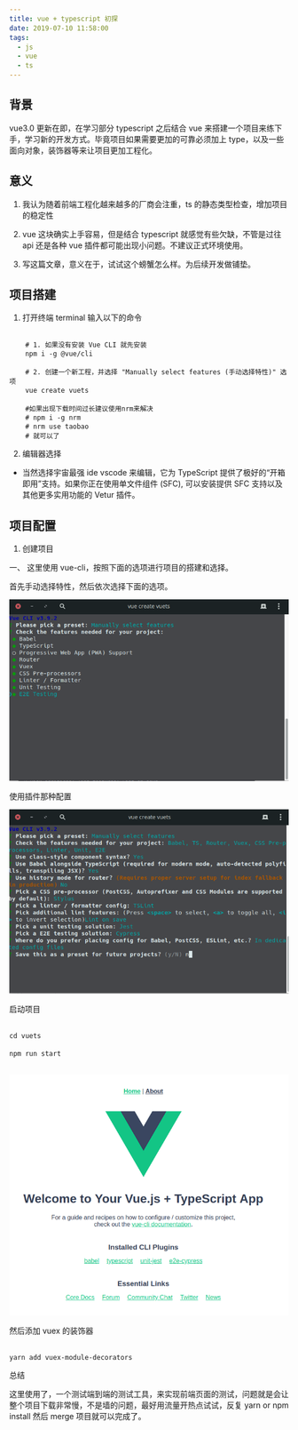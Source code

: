 ```yaml
---
title: vue + typescript 初探
date: 2019-07-10 11:58:00
tags:
  - js
  - vue
  - ts
---
```


## 背景

vue3.0 更新在即，在学习部分 typescript 之后结合 vue 来搭建一个项目来练下手，学习新的开发方式。毕竟项目如果需要更加的可靠必须加上 type，以及一些面向对象，装饰器等来让项目更加工程化。

## 意义

1. 我认为随着前端工程化越来越多的厂商会注重，ts 的静态类型检查，增加项目的稳定性

2. vue 这块确实上手容易，但是结合 typescript 就感觉有些欠缺，不管是过往 api 还是各种 vue 插件都可能出现小问题。不建议正式环境使用。

3. 写这篇文章，意义在于，试试这个螃蟹怎么样。为后续开发做铺垫。

## 项目搭建

1. 打开终端 terminal 输入以下的命令

```shell

    # 1. 如果没有安装 Vue CLI 就先安装
    npm i -g @vue/cli

    # 2. 创建一个新工程，并选择 "Manually select features (手动选择特性)" 选项
    vue create vuets

    #如果出现下载时间过长建议使用nrm来解决
    # npm i -g nrm
    # nrm use taobao
    # 就可以了

```

2. 编辑器选择

- 当然选择宇宙最强 ide vscode 来编辑，它为 TypeScript 提供了极好的“开箱即用”支持。如果你正在使用单文件组件 (SFC), 可以安装提供 SFC 支持以及其他更多实用功能的 Vetur 插件。

## 项目配置

1. 创建项目

一、 这里使用 vue-cli，按照下面的选项进行项目的搭建和选择。

首先手动选择特性，然后依次选择下面的选项。

![第一步选择插件](./access/typescriptvue1/vue-ts-1-create-1.png)

使用插件那种配置

![第二步配置应用](./access/typescriptvue1/vue-typescript-1-create-2.png)

启动项目

```shell

cd vuets

npm run start


```

![第一步选择插件](./access/typescriptvue1/vue-typscript-finish-1.png)

然后添加 vuex 的装饰器

```shell

yarn add vuex-module-decorators

```

总结

这里使用了，一个测试端到端的测试工具，来实现前端页面的测试，问题就是会让整个项目下载非常慢，不是墙的问题，最好用流量开热点试试，反复 yarn or npm install 然后 merge 项目就可以完成了。
